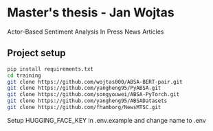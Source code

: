 # Master's thesis - Jan Wojtas
Actor-Based Sentiment Analysis In Press News Articles

## Project setup

```bash
pip install requirements.txt
cd training
git clone https://github.com/wojtas000/ABSA-BERT-pair.git
git clone https://github.com/yangheng95/PyABSA.git
git clone https://github.com/songyouwei/ABSA-PyTorch.git
git clone https://github.com/yangheng95/ABSADatasets
git clone https://github.com/fhamborg/NewsMTSC.git
```
Setup HUGGING_FACE_KEY in .env.example and change name to .env

